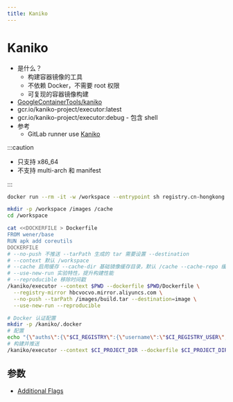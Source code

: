 ```yaml
---
title: Kaniko
---
```


# Kaniko
* 是什么？
  * 构建容器镜像的工具
  * 不依赖 Docker，不需要 root 权限
  * 可复现的容器镜像构建
* [GoogleContainerTools/kaniko](https://github.com/GoogleContainerTools/kaniko)
* gcr.io/kaniko-project/executor:latest
* gcr.io/kaniko-project/executor:debug - 包含 shell
* 参考
  * GitLab runner use [Kaniko](https://docs.gitlab.com/ee/ci/docker/using_kaniko.html)

:::caution

* 只支持 x86_64
* 不支持 multi-arch 和 manifest

:::

```bash
docker run --rm -it -w /workspace --entrypoint sh registry.cn-hongkong.aliyuncs.com/cmi/kaniko-project_executor:debug

mkdir -p /workspace /images /cache
cd /workspace

cat <<DOCKERFILE > Dockerfile
FROM wener/base
RUN apk add coreutils
DOCKERFILE
# --no-push 不推送 --tarPath 生成的 tar 需要设置 --destination
# --context 默认 /workspace
# --cache 启用缓存 --cache-dir 基础镜像缓存目录，默认 /cache --cache-repo 缓存仓库
# --use-new-run 实验特性，提升构建性能
# --reproducible 移除时间戳
/kaniko/executor --context $PWD --dockerfile $PWD/Dockerfile \
  --registry-mirror hbcvocvo.mirror.aliyuncs.com \
  --no-push --tarPath /images/build.tar --destination=image \
  --use-new-run --reproducible

# Docker 认证配置
mkdir -p /kaniko/.docker
# 配置
echo "{\"auths\":{\"$CI_REGISTRY\":{\"username\":\"$CI_REGISTRY_USER\",\"password\":\"$CI_REGISTRY_PASSWORD\"}}}" > /kaniko/.docker/config.json
# 构建并推送
/kaniko/executor --context $CI_PROJECT_DIR --dockerfile $CI_PROJECT_DIR/Dockerfile --destination $CI_REGISTRY_IMAGE:$CI_COMMIT_TAG
```

## 参数
* [Additional Flags](https://github.com/GoogleContainerTools/kaniko#additional-flags)
